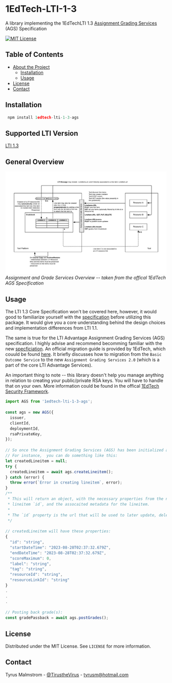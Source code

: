 # 1EdTech-LTI-1-3

A library implementing the 1EdTechLTI 1.3 [Assignment Grading Services](https://www.imsglobal.org/spec/lti-ags/v2p0/) (AGS) Specification

<!-- PROJECT SHIELDS -->
<!--
*** I'm using markdown "reference style" links for readability.
*** Reference links are enclosed in brackets [ ] instead of parentheses ( ).
*** See the bottom of this document for the declaration of the reference variables
*** for contributors-url, forks-url, etc. This is an optional, concise syntax you may use.
*** https://www.markdownguide.org/basic-syntax/#reference-style-links
-->
[![MIT License][license-shield]][license-url]

<!-- TABLE OF CONTENTS -->
## Table of Contents
- [About the Project](#about-the-project)
  - [Installation](#installation)
  - [Usage](#usage)
- [License](#license)
- [Contact](#contact)

## Installation
```javascript
 npm install 1edtech-lti-1-3-ags
```

## Supported LTI Version
[LTI 1.3](https://www.imsglobal.org/spec/lti/v1p3)

## General Overview
![Assignment and Grade Services Overview](assets/GradebookServicesOverview.png)
*Assignment and Grade Services Overview -- taken from the offical 1EdTech AGS Specification*

## Usage
The LTI 1.3 Core Specification won't be covered here, however, it would good to familiarize yourself with the [specification](https://www.imsglobal.org/spec/lti/v1p3)
before utilizing this package. It would give you a core understanding behind the design choices and implementation differences from LTI 1.1.

The same is true for the LTI Advantage Assignment Grading Services (AGS) specification. I highly advise and recommend becomming
familiar with the new [specficiation](https://www.imsglobal.org/spec/lti-ags/v2p0/). An official migration guide is provided by 1EdTech, which couuld be found [here](https://www.imsglobal.org/spec/lti/v1p3/migr#migrating-from-basic-outcome-to-assignment-and-grade-services-2-0).
It briefly discusses how to migration from the `Basic Outcome Service` to the new `Assignment Grading Services 2.0` (which is a part of the core LTI Advantage Services).

An important thing to note -- this library doesn't help you manage anything in relation to creating your public/private RSA keys. You will have to handle that on your own.
More information could be found in the offical [1EdTech Security Framework](https://www.imsglobal.org/spec/security/v1p0/).

```javascript
import AGS from '1edtech-lti-1-3-ags';

const ags = new AGS({
  issuer,
  clientId,
  deploymentId,
  rsaPrivateKey,
});

// So once the Assignment Grading Services (AGS) has been initialized and instantiated, it can now be used for `lineitem` CRUD operations, and grade-passback.
// For instance,  you can do something like this:
let createdLineitem = null;
try {
  createdLineitem = await ags.createLineitem();
} catch (error) {
  throw error(`Error in creating lineitem`, error); 
}
/**
 * This will return an object, with the necessary properties from the newly created lineitem. This will include the
 * lineitem `id`, and the assocaited metadata for the lineitem.
 * 
 * The `id` property is the url that will be used to later update, delete, post new socres, or getting the current results associated with that lineitem.
 */

// createdLineitem will have these properties:
{
  "id": "string",
  "startDateTime": "2023-08-28T02:37:32.679Z",
  "endDateTime": "2023-08-28T02:37:32.679Z",
  "scoreMaximum": 0,
  "label": "string",
  "tag": "string",
  "resourceId": "string",
  "resourceLinkId": "string"
}
.
.
.

// Posting back grade(s):
const gradePassback = await ags.postGrades();
```

<!-- LICENSE -->
## License
Distributed under the MIT License. See `LICENSE` for more information.

<!-- CONTACT -->
## Contact
Tyrus Malmstrom - [@TirustheVirus](https://twitter.com/TirustheVirus) - tyrusm@hotmail.com

<!-- MARKDOWN LINKS & IMAGES -->
<!-- https://www.markdownguide.org/basic-syntax/#reference-style-links -->

[license-shield]: https://img.shields.io/github/license/othneildrew/Best-README-Template.svg?style=flat-square
[license-url]: https://github.com/Tyru5/1EdTech-LTI-1-3/blob/main/LICENSE
